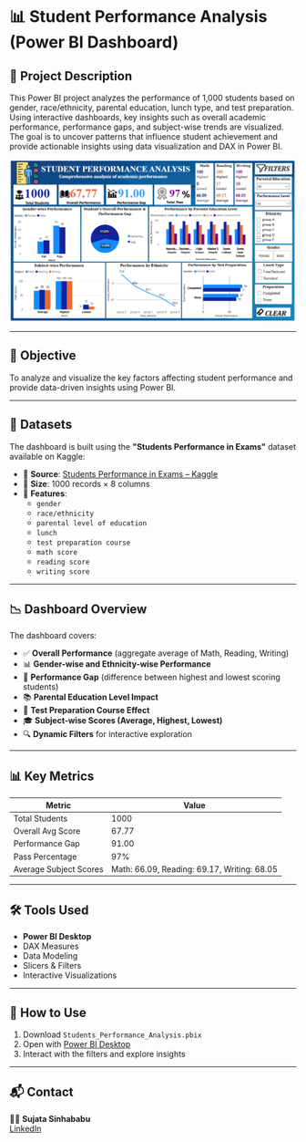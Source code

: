 # 📊 Student Performance Analysis (Power BI Dashboard)


## 📝 Project Description
This Power BI project analyzes the performance of 1,000 students based on gender, race/ethnicity, parental education, lunch type, and test preparation. Using interactive dashboards, key insights such as overall academic performance, performance gaps, and subject-wise trends are visualized. The goal is to uncover patterns that influence student achievement and provide actionable insights using data visualization and DAX in Power BI.

![Student Performance Dashboard](./student%20performance.png)

--- 
## 📌 Objective
To analyze and visualize the key factors affecting student performance and provide data-driven insights using Power BI.

---
## 📂 Datasets
The dashboard is built using the **"Students Performance in Exams"** dataset available on Kaggle:

- 📎 **Source**: [Students Performance in Exams – Kaggle](https://www.kaggle.com/datasets/spscientist/students-performance-in-exams)
- 🧾 **Size**: 1000 records × 8 columns
- 📑 **Features**:
  - `gender`
  - `race/ethnicity`
  - `parental level of education`
  - `lunch`
  - `test preparation course`
  - `math score`
  - `reading score`
  - `writing score`

---

## 📉 Dashboard Overview

The dashboard covers:

- ✅ **Overall Performance** (aggregate average of Math, Reading, Writing)
- 📊 **Gender-wise and Ethnicity-wise Performance**
- 🎯 **Performance Gap** (difference between highest and lowest scoring students)
- 📚 **Parental Education Level Impact**
- 📝 **Test Preparation Course Effect**
- 🎓 **Subject-wise Scores (Average, Highest, Lowest)**
- 🔍 **Dynamic Filters** for interactive exploration


---

## 📊 Key Metrics

| Metric                | Value       |
|-----------------------|-------------|
| Total Students        | 1000        |
| Overall Avg Score     | 67.77       |
| Performance Gap       | 91.00       |
| Pass Percentage       | 97%         |
| Average Subject Scores| Math: 66.09, Reading: 69.17, Writing: 68.05 |

---
## 🛠 Tools Used

- **Power BI Desktop**
- DAX Measures
- Data Modeling
- Slicers & Filters
- Interactive Visualizations

---

## 🚀 How to Use

1. Download `Students_Performance_Analysis.pbix`
2. Open with [Power BI Desktop](https://powerbi.microsoft.com/desktop/)
3. Interact with the filters and explore insights

---

## 📬 Contact

👩‍💻 **Sujata Sinhababu**  
[LinkedIn](#) 
